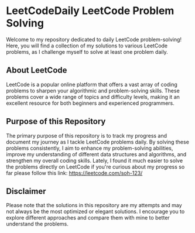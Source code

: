 # LeetCodeDaily LeetCode Problem Solving

Welcome to my repository dedicated to daily LeetCode problem-solving! Here, you will find a collection of my solutions to various LeetCode problems, as I challenge myself to solve at least one problem daily.

## About LeetCode
LeetCode is a popular online platform that offers a vast array of coding problems to sharpen your algorithmic and problem-solving skills. These problems cover a wide range of topics and difficulty levels, making it an excellent resource for both beginners and experienced programmers.

## Purpose of this Repository
The primary purpose of this repository is to track my progress and document my journey as I tackle LeetCode problems daily. By solving these problems consistently, I aim to enhance my problem-solving abilities, improve my understanding of different data structures and algorithms, and strengthen my overall coding skills.
Lately, I found it much easier to solve the problems directly on LeetCode if you're curious about my progress so far please follow this link:
https://leetcode.com/soh-123/

## Disclaimer
Please note that the solutions in this repository are my attempts and may not always be the most optimized or elegant solutions. I encourage you to explore different approaches and compare them with mine to better understand the problems.
